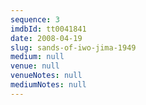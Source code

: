 ```yaml
---
sequence: 3
imdbId: tt0041841
date: 2008-04-19
slug: sands-of-iwo-jima-1949
medium: null
venue: null
venueNotes: null
mediumNotes: null
---
```


